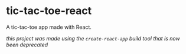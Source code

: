 # tic-tac-toe-react  

A tic-tac-toe app made with React.

*this project was made using the `create-react-app` build tool that is now been deprecated*
